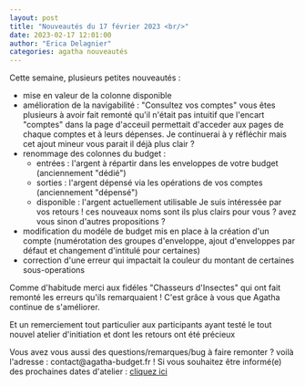 ```yaml
---
layout: post
title: "Nouveautés du 17 février 2023 <br/>"
date: 2023-02-17 12:01:00
author: "Erica Delagnier"
categories: agatha nouveautés
---
```




Cette semaine, plusieurs petites nouveautés : 

- mise en valeur de la colonne disponible
- amélioration de la navigabilité : "Consultez vos comptes"
    vous êtes plusieurs à avoir fait remonté qu'il n'était pas intuitif que l'encart "comptes" dans la page d'acceuil permettait d'acceder aux pages de chaque comptes et à leurs dépenses. Je continuerai à y réfléchir mais cet ajout mineur vous parait il déjà plus clair ?
- renommage des colonnes du budget : 
    - entrées : l'argent à répartir dans les enveloppes de votre budget  (anciennement "dédié")
    - sorties : l'argent dépensé via les opérations de vos comptes (anciennement "dépensé")
    - disponible : l'argent actuellement utilisable 
    Je suis intéressée par vos retours ! ces nouveaux noms sont ils plus clairs pour vous ? avez vous sinon d'autres propositions ?
- modification du modéle de budget mis en place à la création d'un compte (numérotation des groupes d'enveloppe, ajout d'enveloppes par défaut et changement d'intitulé pour certaines)
- correction d'une erreur qui impactait la couleur du montant de certaines sous-operations


<div class="aside">
<p>Comme d'habitude merci aux fidéles "Chasseurs d'Insectes" qui ont fait remonté les erreurs qu'ils remarquaient ! C'est grâce à vous que Agatha continue de s'améliorer. 

Et un remerciement tout particulier aux participants ayant testé le tout nouvel atelier d'initiation et dont les retours ont été précieux </p>

<p> Vous avez vous aussi des questions/remarques/bug à faire remonter ? voilà l'adresse : contact@agatha-budget.fr !
Si vous souhaitez être informé(e) des prochaines dates d'atelier : <a href='http://contact.agatha-budget.fr/'>cliquez ici</a> </p>
</div>